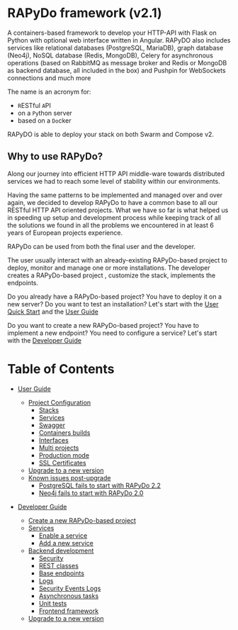 # RAPyDo framework (v2.1)

A containers-based framework to develop your HTTP-API with Flask on Python with optional web interface written in Angular. RAPyDO also includes services like relational databases (PostgreSQL, MariaDB), graph database (Neo4j), NoSQL database (Redis, MongoDB), Celery for asynchronous operations (based on RabbitMQ as message broker and Redis or MongoDB as backend database, all included in the box) and Pushpin for WebSockets connections and much more

The name is an acronym for:

- `R`ESTful `A`PI
- on a `Py`thon server
- based on a `Do`cker

RAPyDO is able to deploy your stack on both Swarm and Compose v2.

## Why to use RAPyDo?

Along our journey into efficient HTTP API middle-ware towards distributed services we had to reach some level of stability within our environments.

Having the same patterns to be implemented and managed over and over again, we decided to develop RAPyDo to have a common base to all our RESTful HTTP API oriented projects.
What we have so far is what helped us in speeding up setup and development process while keeping track of all the solutions we found in all the problems we encountered in at least 6 years of European projects experience.

RAPyDo can be used from both the final user and the developer.

The user usually interact with an already-existing RAPyDo-based project to deploy, monitor and manage one or more installations. The developer creates a  RAPyDo-based project , customize the stack, implements the endpoints.

Do you already have a RAPyDo-based project? You have to deploy it on a new server? Do you want to test an installation? Let's start with the [User Quick Start](docs/users/quick_start_users.md) and the [User Guide](docs/users/user_guide.md)

Do you want to create a new RAPyDo-based project? You have to implement a new endpoint? You need to configure a service? Let's start with the [Developer Guide](docs/developers/developer_guide.md)



# Table of Contents

   * [User Guide](docs/users/user_guide.md#user-guide)
      * [Project Configuration](docs/users/user_guide.md#project-configuration)
         * [Stacks](docs/users/user_guide.md#stacks)
         * [Services](docs/users/user_guide.md#services)
         * [Swagger](docs/users/user_guide.md#swagger)
         * [Containers builds](docs/users/user_guide.md#containers-builds)
         * [Interfaces](docs/users/user_guide.md#interfaces)
         * [Multi projects](docs/users/user_guide.md#multi-projects)
         * [Production mode](docs/users/user_guide.md#production-mode)
         * [SSL Certificates](docs/users/user_guide.md#ssl-certificates)
      * [Upgrade to a new version](docs/users/user_guide.md#upgrade-to-a-new-version)
      * [Known issues post-upgrade](docs/users/user_guide.md#known-issues-post-upgrade)
         * [PostgreSQL fails to start with RAPyDo 2.2](docs/users/user_guide.md#postgresql-fails-to-start-with-rapydo-22)
         * [Neo4j fails to start with RAPyDo 2.0](docs/users/user_guide.md#neo4j-fails-to-start-with-rapydo-20)

   * [Developer Guide](docs/developers/developer_guide.md#developer-guide)
      * [Create a new RAPyDo-based project](docs/developers/developer_guide.md#create-a-new-rapydo-based-project)
      * [Services](docs/developers/developer_guide.md#services)
         * [Enable a service](docs/developers/developer_guide.md#enable-a-service)
         * [Add a new service](docs/developers/developer_guide.md#add-a-new-service)
      * [Backend development](docs/developers/developer_guide.md#backend-development)
         * [Security](docs/developers/developer_guide.md#security)
         * [REST classes](docs/developers/developer_guide.md#rest-classes)
         * [Base endpoints](docs/developers/developer_guide.md#base-endpoints)
         * [Logs](docs/developers/developer_guide.md#logs)
         * [Security Events Logs](docs/developers/developer_guide.md#security-events-logs)
         * [Asynchronous tasks](docs/developers/developer_guide.md#asynchronous-tasks)
         * [Unit tests](docs/developers/developer_guide.md#unit-tests)
         * [Frontend framework](docs/developers/developer_guide.md#frontend-framework)
      * [Upgrade to a new version](docs/developers/developer_guide.md#upgrade-to-a-new-version)

